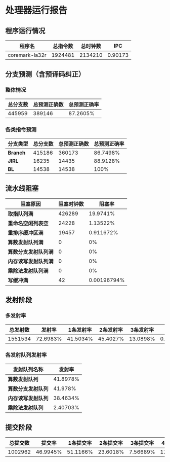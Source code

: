 # 处理器运行报告
## 程序运行情况
|程序名|总指令数|总时钟数|IPC|
|---|---|---|---|
|coremark-la32r|1924481|2134210|0.90173|

## 分支预测（含预译码纠正）
### 整体情况
|总分支数|总预测正确数|总预测正确率|
|---|---|---|
|445959|389146|87.2605%|

### 各类指令预测
|分支类型|总分支数|总预测正确数|总预测正确率|
|---|---|---|---|
|**Branch**| 415186 | 360173 | 86.7498%|
|**JIRL**| 16235 | 14435 | 88.9128%|
|**BL**| 14538 | 14538 | 100%|

## 流水线阻塞
|阻塞原因|阻塞时钟数|阻塞率|
|---|---|---|
|**取指队列满**| 426289 | 19.9741%|
|**重命名空闲列表空**|24228 | 1.13522%|
|**重排序缓冲区满**|19457 | 0.911672%|
|**算数发射队列满**|0 | 0%|
|**算数分支发射队列满**|0 | 0%|
|**内存读写发射队列满**|0 | 0%|
|**乘除法发射队列满**|0 | 0%|
|**写缓冲满**|42 | 0.00196794%|

## 发射阶段
### 多发射率
|总发射数|发射率|1条发射率|2条发射率|3条发射率|4条发射率|
|---|---|---|---|---|---|
|1551534|72.6983%|41.5034%|45.4027%|13.0898%|0.0040605%|

### 各发射队列发射率
|发射队列名称|发射率|
|---|---|
|**算数发射队列**|41.8978%|
|**算数分支发射队列**|41.978%|
|**内存读写发射队列**|38.4634%|
|**乘除法发射队列**|2.40703%|

## 提交阶段
|总提交数|提交率|1条提交率|2条提交率|3条提交率|4条提交率|
|---|---|---|---|---|---|
|1002962|46.9945%|51.1166%|23.6018%|7.56689%|17.7147%|
